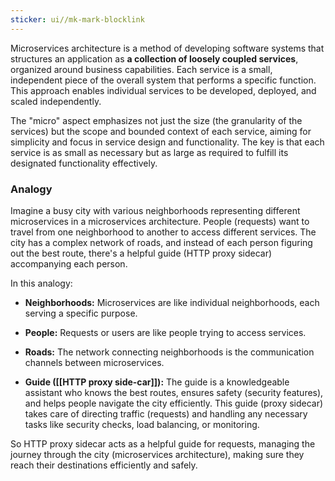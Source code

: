 ```yaml
---
sticker: ui//mk-mark-blocklink
---
```


Microservices architecture is a method of developing software systems that structures an application as **a collection of loosely coupled services**, organized around business capabilities. Each service is a small, independent piece of the overall system that performs a specific function. This approach enables individual services to be developed, deployed, and scaled independently.

The "micro" aspect emphasizes not just the size (the granularity of the services) but the scope and bounded context of each service, aiming for simplicity and focus in service design and functionality. The key is that each service is as small as necessary but as large as required to fulfill its designated functionality effectively.

### Analogy
Imagine a busy city with various neighborhoods representing different microservices in a microservices architecture. People (requests) want to travel from one neighborhood to another to access different services. The city has a complex network of roads, and instead of each person figuring out the best route, there's a helpful guide (HTTP proxy sidecar) accompanying each person.

In this analogy:

- **Neighborhoods:** Microservices are like individual neighborhoods, each serving a specific purpose.
- **People:** Requests or users are like people trying to access services.
- **Roads:** The network connecting neighborhoods is the communication channels between microservices.

- **Guide ([[HTTP proxy side-car]]):** The guide is a knowledgeable assistant who knows the best routes, ensures safety (security features), and helps people navigate the city efficiently. This guide (proxy sidecar) takes care of directing traffic (requests) and handling any necessary tasks like security checks, load balancing, or monitoring.

So HTTP proxy sidecar acts as a helpful guide for requests, managing the journey through the city (microservices architecture), making sure they reach their destinations efficiently and safely.